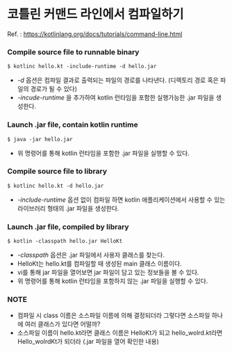 # 코틀린 커맨드 라인에서 컴파일하기

Ref. : https://kotlinlang.org/docs/tutorials/command-line.html

### Compile source file to runnable binary
```
$ kotlinc hello.kt -include-runtime -d hello.jar
```

- *-d* 옵션은 컴파일 결과로 출력되는 파일의 경로를 나타낸다. (디렉토리 경로 혹은 파일의 경로가 될 수 있다)
- *-incude-runtime* 을 추가하여 kotlin 런타임을 포함한 실행가능한 .jar 파일을 생성한다.

### Launch .jar file, contain kotlin runtime
```
$ java -jar hello.jar
```

- 위 명령어를 통해 kotlin 런타임을 포함한 .jar 파일을 실행할 수 있다.

### Compile source file to library
```
$ kotlinc hello.kt -d hello.jar
```

- *-include-runtime* 옵션 없이 컴파일 하면 kotlin 애플리케이션에서 사용할 수 있는 라이브러리 형태의 .jar 파일을 생성한다.

### Launch .jar file, compiled by library
```
$ kotlin -classpath hello.jar HelloKt
```

- *-classpath* 옵션은 .jar 파일에서 사용자 클래스를 찾는다.
- HelloKt는 hello.kt를 컴파일할 때 생성된 main 클래스 이름이다.
- vi를 통해 jar 파일을 열어보면 jar 파일이 담고 있는 정보들을 볼 수 있다.
- 위 명령어를 통해 kotlin 런타임을 포함하지 않는 .jar 파일을 실행할 수 있다.

### NOTE

- 컴파일 시 class 이름은 소스파일 이름에 의해 결정되더라 그렇다면 소스파일 하나에 여러 클래스가 있다면 어떨까?
- 소스파일 이름이 hello.kt라면 클래스 이름은 HelloKt가 되고 hello_wolrd.kt라면 Hello_wolrdKt가 되더라 (.jar 파일을 열어 확인한 내용)
